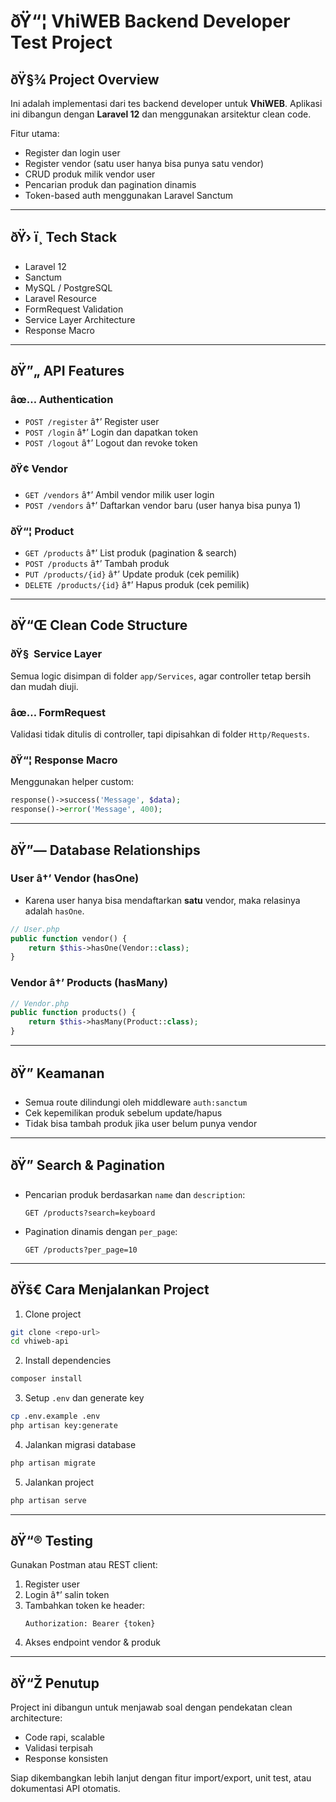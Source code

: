 # ðŸ“¦ VhiWEB Backend Developer Test Project

## ðŸ§¾ Project Overview

Ini adalah implementasi dari tes backend developer untuk **VhiWEB**. Aplikasi ini dibangun dengan **Laravel 12** dan menggunakan arsitektur clean code.

Fitur utama:
- Register dan login user
- Register vendor (satu user hanya bisa punya satu vendor)
- CRUD produk milik vendor user
- Pencarian produk dan pagination dinamis
- Token-based auth menggunakan Laravel Sanctum

---

## ðŸ› ï¸ Tech Stack

- Laravel 12
- Sanctum
- MySQL / PostgreSQL
- Laravel Resource
- FormRequest Validation
- Service Layer Architecture
- Response Macro

---

## ðŸ”„ API Features

### âœ… Authentication
- `POST /register` â†’ Register user
- `POST /login` â†’ Login dan dapatkan token
- `POST /logout` â†’ Logout dan revoke token

### ðŸ¢ Vendor
- `GET /vendors` â†’ Ambil vendor milik user login
- `POST /vendors` â†’ Daftarkan vendor baru (user hanya bisa punya 1)

### ðŸ“¦ Product
- `GET /products` â†’ List produk (pagination & search)
- `POST /products` â†’ Tambah produk
- `PUT /products/{id}` â†’ Update produk (cek pemilik)
- `DELETE /products/{id}` â†’ Hapus produk (cek pemilik)

---

## ðŸ“Œ Clean Code Structure

### ðŸ§  Service Layer
Semua logic disimpan di folder `app/Services`, agar controller tetap bersih dan mudah diuji.

### âœ… FormRequest
Validasi tidak ditulis di controller, tapi dipisahkan di folder `Http/Requests`.

### ðŸ“¦ Response Macro
Menggunakan helper custom:

```php
response()->success('Message', $data);
response()->error('Message', 400);
```

---

## ðŸ”— Database Relationships

### User â†’ Vendor (hasOne)
- Karena user hanya bisa mendaftarkan **satu** vendor, maka relasinya adalah `hasOne`.

```php
// User.php
public function vendor() {
    return $this->hasOne(Vendor::class);
}
```

### Vendor â†’ Products (hasMany)
```php
// Vendor.php
public function products() {
    return $this->hasMany(Product::class);
}
```

---

## ðŸ” Keamanan

- Semua route dilindungi oleh middleware `auth:sanctum`
- Cek kepemilikan produk sebelum update/hapus
- Tidak bisa tambah produk jika user belum punya vendor

---

## ðŸ” Search & Pagination

- Pencarian produk berdasarkan `name` dan `description`:
  ```
  GET /products?search=keyboard
  ```
- Pagination dinamis dengan `per_page`:
  ```
  GET /products?per_page=10
  ```

---

## ðŸš€ Cara Menjalankan Project

1. Clone project
```bash
git clone <repo-url>
cd vhiweb-api
```

2. Install dependencies
```bash
composer install
```

3. Setup `.env` dan generate key
```bash
cp .env.example .env
php artisan key:generate
```

4. Jalankan migrasi database
```bash
php artisan migrate
```

5. Jalankan project
```bash
php artisan serve
```

---

## ðŸ“® Testing

Gunakan Postman atau REST client:
1. Register user
2. Login â†’ salin token
3. Tambahkan token ke header:
   ```
   Authorization: Bearer {token}
   ```
4. Akses endpoint vendor & produk

---

## ðŸ“Ž Penutup

Project ini dibangun untuk menjawab soal dengan pendekatan clean architecture:
- Code rapi, scalable
- Validasi terpisah
- Response konsisten

Siap dikembangkan lebih lanjut dengan fitur import/export, unit test, atau dokumentasi API otomatis.
